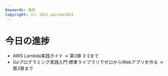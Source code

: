 ```yaml
---
Keywords: 進捗
Copyright: (C) 2021 parsee1053
---
```


# 今日の進捗
* AWS Lambda実践ガイド → 第3章 3-2まで
* Goプログラミング実践入門 標準ライブラリでゼロからWebアプリを作る → 第3章まで
